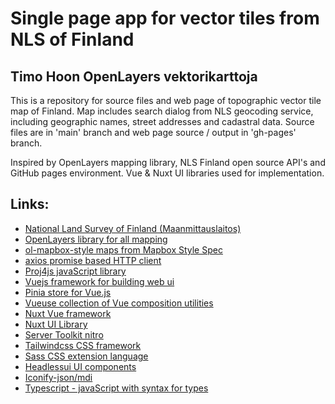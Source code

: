 # Single page app for vector tiles from NLS of Finland 
## Timo Hoon OpenLayers vektorikarttoja

This is a repository for source files and web page of topographic vector tile map of Finland.
Map includes search dialog from NLS geocoding service, including geographic names, street addresses and cadastral data.
Source files are in 'main' branch and web page source / output in 'gh-pages' branch.

Inspired by OpenLayers mapping library, NLS Finland open source API's and GitHub pages environment. Vue & Nuxt UI libraries used for implementation.

## Links:
- [National Land Survey of Finland (Maanmittauslaitos)](https://beta-karttakuva.maanmittauslaitos.fi/)
- [OpenLayers library for all mapping](https://openlayers.org/)
- [ol-mapbox-style maps from Mapbox Style Spec](https://github.com/openlayers/ol-mapbox-style)
- [axios promise based HTTP client](https://axios-http.com/)
- [Proj4js javaScript library](http://proj4js.org/)
- [Vuejs framework for building web ui](https://vuejs.org/)
- [Pinia store for Vue.js](https://pinia.vuejs.org/)
- [Vueuse collection of Vue composition utilities](https://vueuse.org/)
- [Nuxt Vue framework](https://nuxt.com/)
- [Nuxt UI Library](https://ui.nuxt.com/)
- [Server Toolkit nitro](https://nitro.unjs.io/)
- [Tailwindcss CSS framework](https://tailwindcss.com/)
- [Sass CSS extension language](https://sass-lang.com/)
- [Headlessui UI components](https://headlessui.com/)
- [Iconify-json/mdi](https://icon-sets.iconify.design/mdi/)
- [Typescript - javaScript with syntax for types](https://www.typescriptlang.org/)
